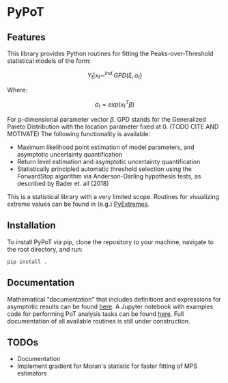 # PyPoT

## Features

This library provides Python routines for fitting the Peaks-over-Threshold statistical models of the form:

```math
Y_t | x_t \sim^{ind.} GPD(\xi, \sigma_t)
```

Where:

```math
\sigma_t = exp(x_t^T \beta)
```

For p-dimensional parameter vector $\beta$.  GPD stands for the Generalized Pareto Distribution with the location parameter fixed at 0. (TODO CITE AND MOTIVATE)  The following functionality is available:

- Maximum likelihood point estimation of model parameters, and asymptotic uncertainty quantification
- Return level estimation and asymptotic uncertainty quantification
- Statistically principled automatic threshold selection using the ForwardStop algorithm via Anderson-Darling hypothesis tests, as described by Bader et. all (2018)

This is a statistical library with a very limited scope. Routines for visualizing extreme values can be found in (e.g.) [PyExtremes](https://github.com/georgebv/pyextremes).

## Installation

To install PyPoT via pip, clone the repository to your machine, navigate to the root directory, and run:

`pip install .`

## Documentation

Mathematical "documentation" that includes definitions and expressions for asymptotic results can be found [here](stats.md).  A Jupyter notebook with examples code for performing PoT analysis tasks can be found [here](pypot/examples/PyPoT_examples.ipynb).  Full documentation of all available routines is still under construction.

## TODOs

- Documentation
- Implement gradient for Moran's statistic for faster fitting of MPS estimators
